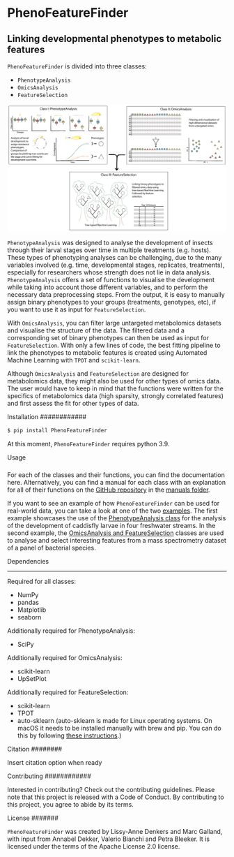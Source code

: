 # PhenoFeatureFinder

## Linking developmental phenotypes to metabolic features

`PhenoFeatureFinder` is divided into three classes:

* `PhenotypeAnalysis`
* `OmicsAnalysis`
* `FeatureSelection`

![Overview of the package](../documentation/paper/package_figure.png)


`PhenotypeAnalysis` was designed to analyse the development of insects through their larval stages over time in multiple treatments (e.g. hosts). These types of phenotyping analyses can be challenging, due to the many variables involved (e.g. time, developmental stages, replicates, treatments), especially for researchers whose strength does not lie in data analysis. `PhenotypeAnalysis` offers a set of functions to visualise the development while taking into account those different variables, and to perform the necessary data preprocessing steps. From the output, it is easy to manually assign binary phenotypes to your groups (treatments, genotypes, etc), if you want to use it as input for `FeatureSelection`. 

With `OmicsAnalysis`, you can filter large untargeted metabolomics datasets and visualise the structure of the data. The filtered data and a corresponding set of binary phenotypes can then be used as input for `FeatureSelection`. With only a few lines of code, the best fitting pipeline to link the phenotypes to metabolic features is created using Automated Machine Learning with `TPOT` and `scikit-learn`.

Although `OmicsAnalysis` and `FeatureSelection` are designed for metabolomics data, they might also be used for other types of omics data. The user would have to keep in mind that the functions were written for the specifics of metabolomics data (high sparsity, strongly correlated features) and first assess the fit for other types of data. 

Installation
############

```bash
$ pip install PhenoFeatureFinder
```


At this moment, `PhenoFeatureFinder` requires python 3.9.

Usage
#####

For each of the classes and their functions, you can find the documentation here. Alternatively, you can find a manual for each class with an explanation for all of their functions on the [GitHub repository](https://github.com/BleekerLab/PhenoFeatureFinder) in the [manuals folder](https://github.com/BleekerLab/PhenoFeatureFinder/tree/master/documentation/manuals).

If you want to see an example of how `PhenoFeatureFinder` can be used for real-world data, you can take a look at one of the two [examples](https://github.com/BleekerLab/PhenoFeatureFinder/tree/master/documentation/examples). 
The first example showcases the use of the [PhenotypeAnalysis class](https://github.com/BleekerLab/PhenoFeatureFinder/tree/master/documentation/examples/caddisfly) for the analysis of the development of caddisfly larvae in four freshwater streams. 
In the second example, the [OmicsAnalysis and FeatureSelection](https://github.com/BleekerLab/PhenoFeatureFinder/tree/master/documentation/examples/MicroMass) classes are used to analyse and select interesting features from a mass spectrometry dataset of a panel of bacterial species.

Dependencies
************

Required for all classes:

* NumPy
* pandas
* Matplotlib
* seaborn

Additionally required for PhenotypeAnalysis:

* SciPy

Additionally required for OmicsAnalysis:

* scikit-learn
* UpSetPlot

Additionally required for FeatureSelection:

* scikit-learn
* TPOT
* auto-sklearn (auto-sklearn is made for Linux operating systems. On macOS it needs to be installed manually with brew and pip. You can do this by following [these instructions](https://gist.github.com/simonprovost/051952533680026b67fa58c3552b8a7b).)

Citation
########

Insert citation option when ready

Contributing
############

Interested in contributing? Check out the contributing guidelines. Please note that this project is released with a Code of Conduct. By contributing to this project, you agree to abide by its terms.

License
#######

`PhenoFeatureFinder` was created by Lissy-Anne Denkers and Marc Galland, with input from Annabel Dekker, Valerio Bianchi and Petra Bleeker. It is licensed under the terms of the Apache License 2.0 license.